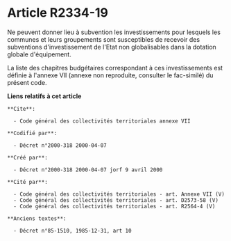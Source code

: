 # Article R2334-19

Ne peuvent donner lieu à subvention les investissements pour lesquels les communes et leurs groupements sont susceptibles de
recevoir des subventions d'investissement de l'Etat non globalisables dans la dotation globale d'équipement.

La liste des chapitres budgétaires correspondant à ces investissements est définie à l'annexe VII (annexe non reproduite,
consulter le fac-similé) du présent code.

**Liens relatifs à cet article**

	**Cite**:

	  - Code général des collectivités territoriales annexe VII

	**Codifié par**:

	  - Décret n°2000-318 2000-04-07

	**Créé par**:

	  - Décret n°2000-318 2000-04-07 jorf 9 avril 2000

	**Cité par**:

	  - Code général des collectivités territoriales - art. Annexe VII (V)
	  - Code général des collectivités territoriales - art. D2573-58 (V)
	  - Code général des collectivités territoriales - art. R2564-4 (V)

	**Anciens textes**:

	  - Décret n°85-1510, 1985-12-31, art 10
